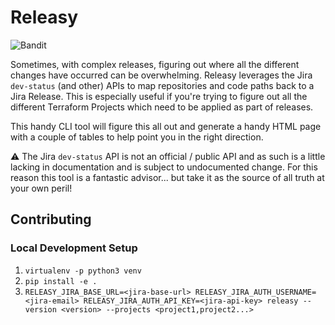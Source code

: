 # Releasy
![Bandit](https://github.com/jamian/releasy/actions/workflows/bandit.yml/badge.svg)

Sometimes, with complex releases, figuring out where all the different changes have occurred can be overwhelming. Releasy leverages the Jira `dev-status` (and other) APIs to map repositories and code paths back to a Jira Release. This is especially useful if you're trying to figure out all the different Terraform Projects which need to be applied as part of releases.

This handy CLI tool will figure this all out and generate a handy HTML page with a couple of tables to help point you in the right direction.

:warning: The Jira `dev-status` API is not an official / public API and as such is a little lacking in documentation and is subject to undocumented change. For this reason this tool is a fantastic advisor... but take it as the source of all truth at your own peril!

## Contributing
### Local Development Setup

1. `virtualenv -p python3 venv`
2. `pip install -e .`
3. `RELEASY_JIRA_BASE_URL=<jira-base-url> RELEASY_JIRA_AUTH_USERNAME=<jira-email> RELEASY_JIRA_AUTH_API_KEY=<jira-api-key> releasy --version <version> --projects <project1,project2...>`